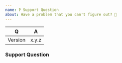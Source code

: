 ```yaml
---
name: ❓ Support Question
about: Have a problem that you can't figure out? 🤔
---
```


<!-- Fill in the relevant information below to help triage your issue. -->

|    Q        |   A
|------------ | -----
| Version     | x.y.z


### Support Question

<!-- Describe the issue you are facing here. -->
